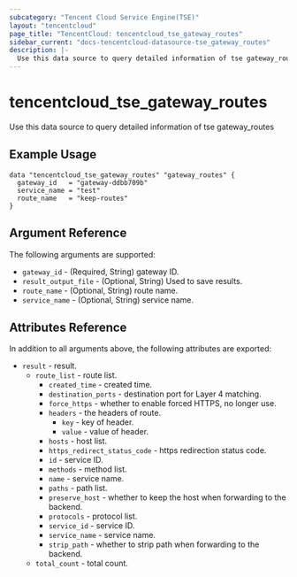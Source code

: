 ```yaml
---
subcategory: "Tencent Cloud Service Engine(TSE)"
layout: "tencentcloud"
page_title: "TencentCloud: tencentcloud_tse_gateway_routes"
sidebar_current: "docs-tencentcloud-datasource-tse_gateway_routes"
description: |-
  Use this data source to query detailed information of tse gateway_routes
---
```


# tencentcloud_tse_gateway_routes

Use this data source to query detailed information of tse gateway_routes

## Example Usage

```hcl
data "tencentcloud_tse_gateway_routes" "gateway_routes" {
  gateway_id   = "gateway-ddbb709b"
  service_name = "test"
  route_name   = "keep-routes"
}
```

## Argument Reference

The following arguments are supported:

* `gateway_id` - (Required, String) gateway ID.
* `result_output_file` - (Optional, String) Used to save results.
* `route_name` - (Optional, String) route name.
* `service_name` - (Optional, String) service name.

## Attributes Reference

In addition to all arguments above, the following attributes are exported:

* `result` - result.
  * `route_list` - route list.
    * `created_time` - created time.
    * `destination_ports` - destination port for Layer 4 matching.
    * `force_https` - whether to enable forced HTTPS, no longer use.
    * `headers` - the headers of route.
      * `key` - key of header.
      * `value` - value of header.
    * `hosts` - host list.
    * `https_redirect_status_code` - https redirection status code.
    * `id` - service ID.
    * `methods` - method list.
    * `name` - service name.
    * `paths` - path list.
    * `preserve_host` - whether to keep the host when forwarding to the backend.
    * `protocols` - protocol list.
    * `service_id` - service ID.
    * `service_name` - service name.
    * `strip_path` - whether to strip path when forwarding to the backend.
  * `total_count` - total count.


